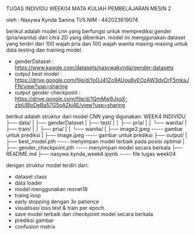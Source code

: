 TUGAS INDIVIDU WEEK04 
MATA KULIAH PEMBELAJARAN MESIN 2

oleh : Nasywa Kynda Sanina TI/5
NIM : 442023619074

berikut adalah model cnn yang berfungsi untuk memprediksi gender (pria/wanita) dari citra 2D yang diberikan. model ini menggunakan dataset yang terdiri dari 100 wajah pria dan 100 wajah wanita masing-masing untuk data testing dan training model. 

- genderDataset  : https://www.kaggle.com/datasets/nasywakynda/gender-datasets
- output best model  : https://drive.google.com/file/d/1oOJ41Zo9AUou6yEOzAW3dvDrF5mkaJFN/view?usp=sharing
- output gender checkpoint  : https://drive.google.com/file/d/1QmMw9JxqX-zIpUBlxDeBa57G5oAZki4E/view?usp=sharing

berikut adalah struktur dari model CNN yang digunakan:
WEEK4 INDIVIDU
├── data/ 
|       ├── genderDataset
|           ├── test/
|           │   ├── pria/ 
|           │   └── wanita/
|           ├── train/
|           │   ├── pria/
|           │   └── wanita/
|       ├── image2.jpeg ----- gambar untuk prediksi
|       ├── image.jpeg ----- gambar untuk prediksi
├── output/
|   ├── best_model.pth ----- menyimpan model terbaik pada posisi optimal
|   ├── gender_checkpoint.pth ----- menyimpan model secara berkala
├── README.md
├── nasywa kynda_week4.ipynb ----- file tugas week04


dengan struktur model terdiri dari:
- dataset class 
- data loader
- model menggunakan resnet18
- traing loop
- early stopping dengan 3x patience
- visualisasi loss test & train per epoch
- save model terbaik dan checkpoint model secara berkala
- prediksi gambar
- confusion matrix
